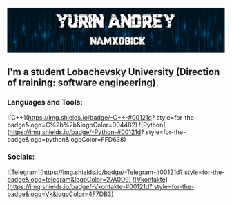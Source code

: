 [![Header](https://github.com/Namxobick/Namxobick/blob/main/assets/header.png)](https://t.me/Namxobick)

## I'm a student Lobachevsky University (Direction of training:  software engineering).

### Languages and Tools:
![C++](https://img.shields.io/badge/-C++-#00121d?
style=for-the-badge&logo=C%2b%2b&logoColor=004482)
![Python](https://img.shields.io/badge/-Python-#00121d?
style=for-the-badge&logo=python&logoColor=FFD638)

### Socials:
[![Telegram](https://img.shields.io/badge/-Telegram-#00121d?
style=for-the-badge&logo=telegram&logoColor=27A0D9)](https://t.me/Namxobick)
[![Vkontakte](https://img.shields.io/badge/-Vkontakte-#00121d?
style=for-the-badge&logo=Vk&logoColor=4F7DB3)](https://vk.com/namxobick)